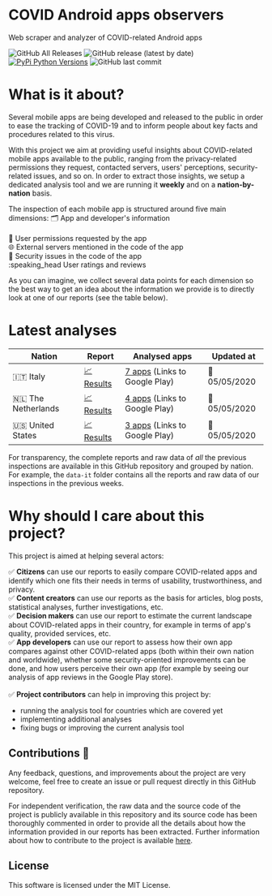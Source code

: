 # COVID Android apps observers
Web scraper and analyzer of COVID-related Android apps

![GitHub All Releases](https://img.shields.io/github/downloads/iivanoo/covid-apps-observer/total)
![GitHub release (latest by date)](https://img.shields.io/github/v/release/iivanoo/covid-apps-observer)
[![PyPi Python Versions](https://img.shields.io/pypi/pyversions/yt2mp3.svg)](https://pypi.python.org/pypi/yt2mp3/)
![GitHub last commit](https://img.shields.io/github/last-commit/iivanoo/covid-apps-observer)

# What is it about?
Several mobile apps are being developed and released to the public in order to ease the tracking of COVID-19 and to inform people about key facts and procedures related to this virus.   

With this project we aim at providing useful insights about COVID-related mobile apps available to the public, ranging from the privacy-related permissions they request, contacted servers, users' perceptions, security-related issues, and so on. In order to extract those insights, we setup a dedicated analysis tool and we are running it **weekly** and on a **nation-by-nation** basis. 

The inspection of each mobile app is structured around five main dimensions: 
:card_index_dividers: App and developer's information<br>  
:key: User permissions requested by the app<br>
:globe_with_meridians: External servers mentioned in the code of the app<br>
:closed_lock_with_key: Security issues in the code of the app<br>
:speaking_head User ratings and reviews<br>

As you can imagine, we collect several data points for each dimension so the best way to get an idea about the information we provide is to directly look at one of our reports (see the table below).  

# Latest analyses

| **Nation** | **Report** | **Analysed apps** | **Updated at** | 
|-------------------------|-------------------------|-------------------------|-------------------------|
:it: Italy | [:chart_with_upwards_trend: Results](data_it/reports/report_2020_5_5.md) | [7 apps](https://play.google.com/store/search?q=covid&c=apps&gl=it) (Links to Google Play) | :calendar: 05/05/2020
:netherlands: The Netherlands | [:chart_with_upwards_trend: Results](data_nl/reports/report_2020_5_5.md) | [4 apps](https://play.google.com/store/search?q=covid&c=apps&gl=nl) (Links to Google Play) | :calendar: 05/05/2020
:us: United States | [:chart_with_upwards_trend: Results](data_us/reports/report_2020_5_5.md) | [3 apps](https://play.google.com/store/search?q=covid&c=apps&gl=us) (Links to Google Play) | :calendar: 05/05/2020

For transparency, the complete reports and raw data of _all_ the previous inspections are available in this GitHub repository and grouped by nation. For example, the ``data-it`` folder contains all the reports and raw data of our inspections in the previous weeks.

# Why should I care about this project?

This project is aimed at helping several actors:

:white_check_mark: **Citizens** can use our reports to easily compare COVID-related apps and identify which one fits their needs in terms of usability, trustworthiness, and privacy.<br>
:white_check_mark: **Content creators** can use our reports as the basis for articles, blog posts, statistical analyses, further investigations, etc.<br> 
:white_check_mark: **Decision makers** can use our report to estimate the current landscape about COVID-related apps in their country, for example in terms of app's quality, provided services, etc.<br> 
:white_check_mark: **App developers** can use our report to assess how their own app compares against other COVID-related apps (both within their own nation and worldwide), whether some security-oriented improvements can be done, and how users perceive their own app (for example by seeing our analysis of app reviews in the Google Play store).<br>   
:white_check_mark: **Project contributors** can help in improving this project by:
  - running the analysis tool for countries which are covered yet
  - implementing additional analyses
  - fixing bugs or improving the current analysis tool

## Contributions :rainbow:

Any feedback, questions, and improvements about the project are very welcome, feel free to create an issue or pull request directly in this GitHub repository. 

For independent verification, the raw data and the source code of the project is publicly available in this repository and its source code has been thoroughly commented in order to provide all the details about how the information provided in our reports has been extracted. Further information about how to contribute to the project is available [here](code/).

## License

This software is licensed under the MIT License.

